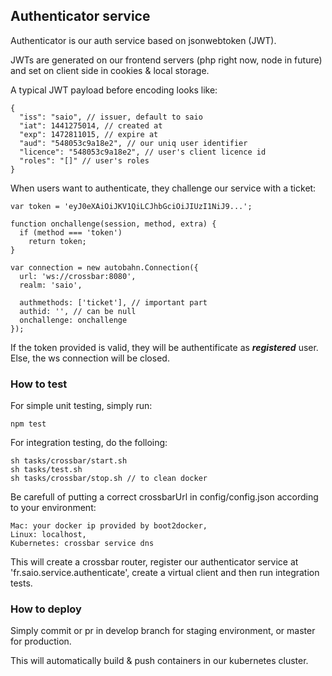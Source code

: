 ## Authenticator service

Authenticator is our auth service based on jsonwebtoken (JWT).

JWTs are generated on our frontend servers (php right now, node in future) and set on client side in cookies & local storage.

A typical JWT payload before encoding looks like:
```
{
  "iss": "saio", // issuer, default to saio
  "iat": 1441275014, // created at
  "exp": 1472811015, // expire at
  "aud": "548053c9a18e2", // our uniq user identifier
  "licence": "548053c9a18e2", // user's client licence id
  "roles": "[]" // user's roles
}
```

When users want to authenticate, they challenge our service with a ticket:

```
var token = 'eyJ0eXAiOiJKV1QiLCJhbGciOiJIUzI1NiJ9...';

function onchallenge(session, method, extra) {
  if (method === 'token')
    return token;
}

var connection = new autobahn.Connection({
  url: 'ws://crossbar:8080',
  realm: 'saio',

  authmethods: ['ticket'], // important part
  authid: '', // can be null
  onchallenge: onchallenge
});
```
If the token provided is valid, they will be authentificate as ***registered*** user. Else, the ws connection will be closed.

### How to test
For simple unit testing, simply run:
```
npm test
```

For integration testing, do the folloing:
```
sh tasks/crossbar/start.sh
sh tasks/test.sh
sh tasks/crossbar/stop.sh // to clean docker
```

Be carefull of putting a correct crossbarUrl in config/config.json according to your environment:
```
Mac: your docker ip provided by boot2docker,
Linux: localhost,
Kubernetes: crossbar service dns
```

This will create a crossbar router, register our authenticator service at 'fr.saio.service.authenticate', create a virtual client and then run integration tests.

### How to deploy
Simply commit or pr in develop branch for staging environment, or master for production.

This will automatically build & push containers in our kubernetes cluster.

